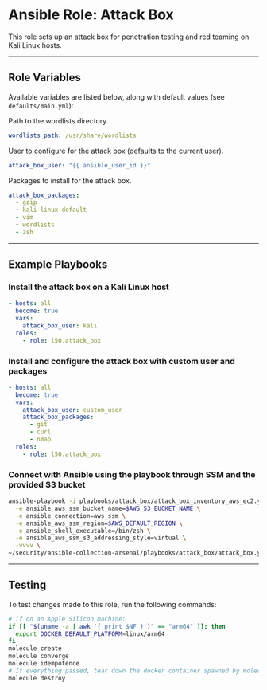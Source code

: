 # Ansible Role: Attack Box

This role sets up an attack box for penetration testing and red teaming on Kali
Linux hosts.

---

## Role Variables

Available variables are listed below, along with default values (see `defaults/main.yml`):

Path to the wordlists directory.

```yaml
wordlists_path: /usr/share/wordlists
```

User to configure for the attack box (defaults to the current user).

```yaml
attack_box_user: "{{ ansible_user_id }}"
```

Packages to install for the attack box.

```yaml
attack_box_packages:
  - gzip
  - kali-linux-default
  - vim
  - wordlists
  - zsh
```

---

## Example Playbooks

### Install the attack box on a Kali Linux host

```yaml
- hosts: all
  become: true
  vars:
    attack_box_user: kali
  roles:
    - role: l50.attack_box
```

### Install and configure the attack box with custom user and packages

```yaml
- hosts: all
  become: true
  vars:
    attack_box_user: custom_user
    attack_box_packages:
      - git
      - curl
      - nmap
  roles:
    - role: l50.attack_box
```

### Connect with Ansible using the playbook through SSM and the provided S3 bucket

```sh
ansible-playbook -i playbooks/attack_box/attack_box_inventory_aws_ec2.yml \
  -e ansible_aws_ssm_bucket_name=$AWS_S3_BUCKET_NAME \
  -e ansible_connection=aws_ssm \
  -e ansible_aws_ssm_region=$AWS_DEFAULT_REGION \
  -e ansible_shell_executable=/bin/zsh \
  -e ansible_aws_ssm_s3_addressing_style=virtual \
  -vvvv \
~/security/ansible-collection-arsenal/playbooks/attack_box/attack_box.yml
```

---

## Testing

To test changes made to this role, run the following commands:

```bash
# If on an Apple Silicon machine:
if [[ "$(uname -a | awk '{ print $NF }')" == "arm64" ]]; then
  export DOCKER_DEFAULT_PLATFORM=linux/arm64
fi
molecule create
molecule converge
molecule idempotence
# If everything passed, tear down the docker container spawned by molecule:
molecule destroy
```
